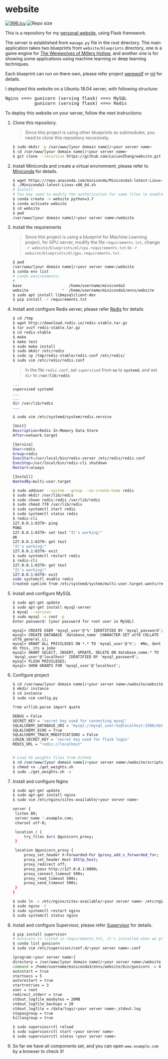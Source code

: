 # website
[![996.icu](https://img.shields.io/badge/link-996.icu-red.svg)](https://996.icu)
![Repo size](https://img.shields.io/github/repo-size/LucienZhang/website)

This is a repository for my [personal website](http://47.92.105.114), using Flask framework.

The server is established from `manage.py` file in the root directory. The main application takes two blueprints from `website/blueprints` directory, one is a game engine for [The Werewolves of Millers Hollow]( https://en.wikipedia.org/wiki/The_Werewolves_of_Millers_Hollow), and another one is for showing some applications using machine learning or deep learning techniques.

Each blueprint can run on there own, please refer project [werewolf](https://github.com/LucienZhang/werewolf) or [ml](https://github.com/LucienZhang/ml) for details.

I deployed this website on a Ubuntu 18.04 server, with following structure:
<pre>
Nginx <==> gunicorn (serving flask) <==> MySQL
           gunicorn (serving flask) <==> Redis
</pre>

To deploy this website on your server, follow the next instructions:

1. Clone this repository.

   > Since this project is using other blueprints as submodules, you need to clone this repository recursively.

   ```bash
   $ sudo mkdir -p /var/www/[your domain name]/<your server name>
   $ cd /var/www/[your domain name]/<your server name>
   $ git clone --recursive https://github.com/LucienZhang/website.git
   ```

2. Install Miniconda and create a virtual environment, please refer to [Miniconda](https://docs.conda.io/en/latest/miniconda.html) for details.

   ``````bash
   $ wget https://repo.anaconda.com/miniconda/Miniconda3-latest-Linux-x86_64.sh
   $ ./Miniconda3-latest-Linux-x86_64.sh
   # Install
   # You may need to modify the authorization for some files to enable creating a new environment by non-root user
   $ conda create -n website python=3.7
   $ conda activate website
   $ cd website
   $ pwd
   /var/www/[your domain name]/<your server name>/website
   ``````

3. Install the requirements 

   > Since this project is using a blueprint for Machine Learning project, for GPU server, modify the file `requirements.txt`, change `-r website/blueprints/ml/cpu.requirements.txt` to `-r website/blueprints/ml/gpu.requirements.txt`.

   ```bash
   $ pwd
   /var/www/[your domain name]/<your server name>/website
   $ conda env list
   # conda environments:
   #
   base                     /home/username/miniconda3
   website               *  /home/username/miniconda3/envs/website
   $ sudo apt install libmysqlclient-dev
   $ pip install -r requirements.txt
   ```

4. Install and configure Redis server, please refer [Redis](https://redis.io/topics/quickstart) for details

   ```bash
   $ cd /tmp
   $ wget http://download.redis.io/redis-stable.tar.gz
   $ tar xvzf redis-stable.tar.gz
   $ cd redis-stable
   $ make
   $ make test
   $ sudo make install
   $ sudo mkdir /etc/redis
   $ sudo cp /tmp/redis-stable/redis.conf /etc/redis/
   $ sudo vim /etc/redis/redis.conf
   ```

   > In the file `redis.conf`, set `supervised` from **`no`** to **`systemd`**, and set `dir` to **`/var/lib/redis`**

   ```bash
   ...
   supervised systemd
   ...
   ...
   dir /var/lib/redis
   ...
   ```

   ```bash
   $ sudo vim /etc/systemd/system/redis.service
   
   [Unit]
   Description=Redis In-Memory Data Store
   After=network.target
   
   [Service]
   User=redis
   Group=redis
   ExecStart=/usr/local/bin/redis-server /etc/redis/redis.conf
   ExecStop=/usr/local/bin/redis-cli shutdown
   Restart=always
   
   [Install]
   WantedBy=multi-user.target
   
   $ sudo adduser --system --group --no-create-home redis
   $ sudo mkdir /var/lib/redis
   $ sudo chown redis:redis /var/lib/redis
   $ sudo chmod 770 /var/lib/redis
   $ sudo systemctl start redis
   $ sudo systemctl status redis
   $ redis-cli
   127.0.0.1:6379> ping
   PONG
   127.0.0.1:6379> set test "It's working!"
   OK
   127.0.0.1:6379> get test
   "It's working!"
   127.0.0.1:6379> exit
   $ sudo systemctl restart redis
   $ redis-cli
   127.0.0.1:6379> get test
   "It's working!"
   127.0.0.1:6379> exit
   sudo systemctl enable redis
   Created symlink from /etc/systemd/system/multi-user.target.wants/redis.service to /etc/systemd/system/redis.service.
   ```

5. Install and configure MySQL

   ```bash
   $ sudo apt-get update
   $ sudo apt-get install mysql-server
   $ mysql --version
   $ sudo mysql -u root -p
   Enter password: [your password for root user in MySQL]
   ```

   ```mysql
   mysql> CREATE USER 'mysql_user'@'%' IDENTIFIED BY 'mysql_password';
   mysql> CREATE DATABASE `database_name` CHARACTER SET utf8 COLLATE utf8_general_ci;
   mysql> GRANT ALL PRIVILEGES ON *.* TO 'mysql_user'@'%';  #No, dont do this, its a joke
   mysql> GRANT SELECT, INSERT, UPDATE, DELETE ON database_name.* TO 'mysql_user'@'localhost' IDENTIFIED BY 'mysql_password';
   mysql> FLUSH PRIVILEGES;
   mysql> SHOW GRANTS FOR 'mysql_user'@'localhost';
   ```

6. Configure project

   ```bash
   $ cd /var/www/[your domain name]/<your server name>/website/website
   $ mkdir instance
   $ cd instance
   $ sudo vim config.py
   
   from urllib.parse import quote
   
   DEBUG = False
   SECRET_KEY = 'secret key used for connecting mysql'
   SQLALCHEMY_DATABASE_URI = "mysql://mysql_user:%s@localhost:3306/database_name?charset=utf8" % quote('mysql_password')
   SQLALCHEMY_ECHO = True
   SQLALCHEMY_TRACK_MODIFICATIONS = False
   LOGIN_SECRET_KEY = 'secret key used for flask login'
   REDIS_URL = "redis://localhost"
   
   
   # Load h5 weights files from GitHub
   $ cd /var/www/[your domain name]/<your server name>/website/scripts
   $ chmod +x ./get_weights.sh
   $ sudo ./get_weights.sh -a
   ```

7. Install and configure Nginx

   ```bash
   $ sudo apt-get update
   $ sudo apt-get install nginx
   $ sudo vim /etc/nginx/sites-available/<your server name>
   
   server {
   	listen 80;
   	server_name *.example.com;
   	charset utf-8;
   
   	location / {
   		try_files $uri @gunicorn_proxy;
   	}
   
   	location @gunicorn_proxy {
   		proxy_set_header X-Forwarded-For $proxy_add_x_forwarded_for;
   		proxy_set_header Host $http_host;
   		proxy_redirect off;
   		proxy_pass http://127.0.0.1:8000;
   		proxy_connect_timeout 500s;
   		proxy_read_timeout 500s;
   		proxy_send_timeout 500s;
   	}
   }
   
   $ sudo ln -s /etc/nginx/sites-available/<your server name> /etc/nginx/sites-enabled/<your server name>
   $ sudo nginx -t
   $ sudo systemctl restart nginx
   $ sudo systemctl status nginx
   ```

8. Install and configure Supervisor, please refer [Supervisor](http://supervisord.org/installing.html) for details.

   ```bash
   $ pip install supervisor
   # Gunicorn is listed in requirements.txt, it's installed when we prepare the environment by pip install.
   $ conda list gunicorn
   $ sudo vim /etc/supervisor/conf.d/<your server name>.conf
   
   [program:<your server name>]
   directory = /var/www/[your domain name]/<your server name>/website
   command = /home/username/miniconda3/envs/website/bin/gunicorn -w 4 -b localhost:8000 website:create_app()
   autostart = true
   startsecs = 5
   autorestart = true
   startretries = 3
   user = root
   redirect_stderr = true
   stdout_logfile_maxbytes = 20MB
   stdout_logfile_backups = 20
   stdout_logfile = /data/logs/<your server name>_stdout.log
   stopasgroup = true
   killasgroup = true
   
   $ sudo superviosrctl reload
   $ sudo superviosrctl start <your server name>
   $ sudo superviosrctl status <your server name>
   ```

9. So far we have all components set, and you can open `www.example.com` by a browser to check it!